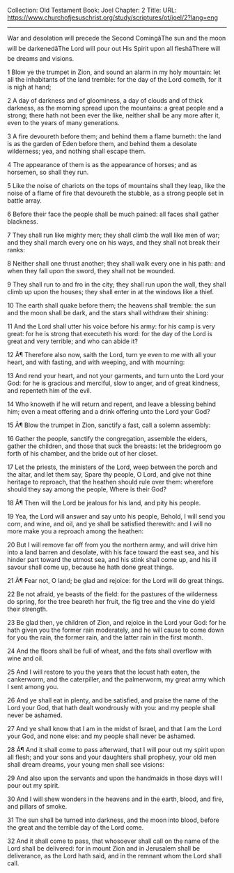 Collection: Old Testament
Book: Joel
Chapter: 2
Title: 
URL: https://www.churchofjesuschrist.org/study/scriptures/ot/joel/2?lang=eng

---

War and desolation will precede the Second ComingâThe sun and the moon will be darkenedâThe Lord will pour out His Spirit upon all fleshâThere will be dreams and visions.

1 Blow ye the trumpet in Zion, and sound an alarm in my holy mountain: let all the inhabitants of the land tremble: for the day of the Lord cometh, for it is nigh at hand;

2 A day of darkness and of gloominess, a day of clouds and of thick darkness, as the morning spread upon the mountains: a great people and a strong; there hath not been ever the like, neither shall be any more after it, even to the years of many generations.

3 A fire devoureth before them; and behind them a flame burneth: the land is as the garden of Eden before them, and behind them a desolate wilderness; yea, and nothing shall escape them.

4 The appearance of them is as the appearance of horses; and as horsemen, so shall they run.

5 Like the noise of chariots on the tops of mountains shall they leap, like the noise of a flame of fire that devoureth the stubble, as a strong people set in battle array.

6 Before their face the people shall be much pained: all faces shall gather blackness.

7 They shall run like mighty men; they shall climb the wall like men of war; and they shall march every one on his ways, and they shall not break their ranks:

8 Neither shall one thrust another; they shall walk every one in his path: and when they fall upon the sword, they shall not be wounded.

9 They shall run to and fro in the city; they shall run upon the wall, they shall climb up upon the houses; they shall enter in at the windows like a thief.

10 The earth shall quake before them; the heavens shall tremble: the sun and the moon shall be dark, and the stars shall withdraw their shining:

11 And the Lord shall utter his voice before his army: for his camp is very great: for he is strong that executeth his word: for the day of the Lord is great and very terrible; and who can abide it?

12 Â¶ Therefore also now, saith the Lord, turn ye even to me with all your heart, and with fasting, and with weeping, and with mourning:

13 And rend your heart, and not your garments, and turn unto the Lord your God: for he is gracious and merciful, slow to anger, and of great kindness, and repenteth him of the evil.

14 Who knoweth if he will return and repent, and leave a blessing behind him; even a meat offering and a drink offering unto the Lord your God?

15 Â¶ Blow the trumpet in Zion, sanctify a fast, call a solemn assembly:

16 Gather the people, sanctify the congregation, assemble the elders, gather the children, and those that suck the breasts: let the bridegroom go forth of his chamber, and the bride out of her closet.

17 Let the priests, the ministers of the Lord, weep between the porch and the altar, and let them say, Spare thy people, O Lord, and give not thine heritage to reproach, that the heathen should rule over them: wherefore should they say among the people, Where is their God?

18 Â¶ Then will the Lord be jealous for his land, and pity his people.

19 Yea, the Lord will answer and say unto his people, Behold, I will send you corn, and wine, and oil, and ye shall be satisfied therewith: and I will no more make you a reproach among the heathen:

20 But I will remove far off from you the northern army, and will drive him into a land barren and desolate, with his face toward the east sea, and his hinder part toward the utmost sea, and his stink shall come up, and his ill savour shall come up, because he hath done great things.

21 Â¶ Fear not, O land; be glad and rejoice: for the Lord will do great things.

22 Be not afraid, ye beasts of the field: for the pastures of the wilderness do spring, for the tree beareth her fruit, the fig tree and the vine do yield their strength.

23 Be glad then, ye children of Zion, and rejoice in the Lord your God: for he hath given you the former rain moderately, and he will cause to come down for you the rain, the former rain, and the latter rain in the first month.

24 And the floors shall be full of wheat, and the fats shall overflow with wine and oil.

25 And I will restore to you the years that the locust hath eaten, the cankerworm, and the caterpiller, and the palmerworm, my great army which I sent among you.

26 And ye shall eat in plenty, and be satisfied, and praise the name of the Lord your God, that hath dealt wondrously with you: and my people shall never be ashamed.

27 And ye shall know that I am in the midst of Israel, and that I am the Lord your God, and none else: and my people shall never be ashamed.

28 Â¶ And it shall come to pass afterward, that I will pour out my spirit upon all flesh; and your sons and your daughters shall prophesy, your old men shall dream dreams, your young men shall see visions:

29 And also upon the servants and upon the handmaids in those days will I pour out my spirit.

30 And I will shew wonders in the heavens and in the earth, blood, and fire, and pillars of smoke.

31 The sun shall be turned into darkness, and the moon into blood, before the great and the terrible day of the Lord come.

32 And it shall come to pass, that whosoever shall call on the name of the Lord shall be delivered: for in mount Zion and in Jerusalem shall be deliverance, as the Lord hath said, and in the remnant whom the Lord shall call.
